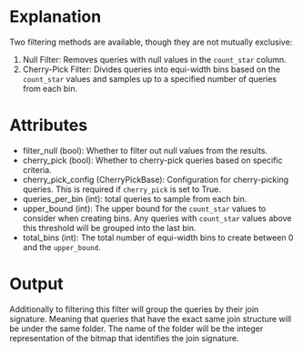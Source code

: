 # Explanation

Two filtering methods are available, though they are not mutually exclusive:
1. Null Filter: Removes queries with null values in the `count_star`
    column.
2. Cherry-Pick Filter: Divides queries into equi-width bins based on the 
    `count_star` values and samples up to a specified number of queries 
    from each bin.


# Attributes

- filter_null (bool): Whether to filter out null values from the results.
- cherry_pick (bool): Whether to cherry-pick queries based on specific
    criteria.
- cherry_pick_config (CherryPickBase): Configuration for cherry-picking
    queries. This is required if `cherry_pick` is set to True.
- queries_per_bin (int): total queries to sample from each bin.
- upper_bound (int): The upper bound for the `count_star` values to
    consider when creating bins. Any queries with `count_star` values
    above this threshold will be grouped into the last bin.
- total_bins (int): The total number of equi-width bins to create
    between 0 and the `upper_bound`.


# Output

Additionally to filtering this filter will group the queries by their
join signature. Meaning that queries that have the exact same join structure
will be under the same folder. The name of the folder will be the integer
representation of the bitmap that identifies the join signature.
